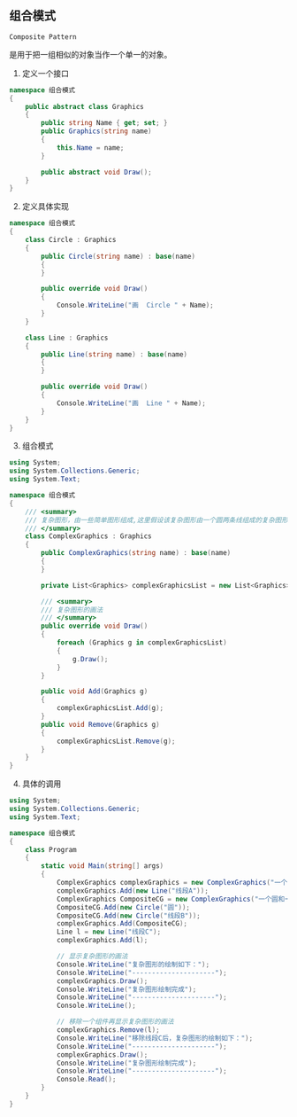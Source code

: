 ## 组合模式

```Composite Pattern```

是用于把一组相似的对象当作一个单一的对象。


1. 定义一个接口

```c#
namespace 组合模式
{
    public abstract class Graphics
    {
        public string Name { get; set; }
        public Graphics(string name)
        {
            this.Name = name;
        }

        public abstract void Draw();
    }
}
```

2. 定义具体实现

```c#
namespace 组合模式
{
    class Circle : Graphics
    {
        public Circle(string name) : base(name)
        {
        }

        public override void Draw()
        {
            Console.WriteLine("画  Circle " + Name);
        }
    }

    class Line : Graphics
    {
        public Line(string name) : base(name)
        {
        }

        public override void Draw()
        {
            Console.WriteLine("画  Line " + Name);
        }
    }
}

```

3. 组合模式

```c#
using System;
using System.Collections.Generic;
using System.Text;

namespace 组合模式
{
    /// <summary>
    /// 复杂图形，由一些简单图形组成,这里假设该复杂图形由一个圆两条线组成的复杂图形
    /// </summary>
    class ComplexGraphics : Graphics
    {
        public ComplexGraphics(string name) : base(name)
        {
        }

        private List<Graphics> complexGraphicsList = new List<Graphics>();

        /// <summary>
        /// 复杂图形的画法
        /// </summary>
        public override void Draw()
        {
            foreach (Graphics g in complexGraphicsList)
            {
                g.Draw();
            }
        }

        public void Add(Graphics g)
        {
            complexGraphicsList.Add(g);
        }
        public void Remove(Graphics g)
        {
            complexGraphicsList.Remove(g);
        }
    }
}


```

4. 具体的调用

```c#
using System;
using System.Collections.Generic;
using System.Text;

namespace 组合模式
{
    class Program
    {
        static void Main(string[] args)
        {
            ComplexGraphics complexGraphics = new ComplexGraphics("一个复杂图形和两条线段组成的复杂图形");
            complexGraphics.Add(new Line("线段A"));
            ComplexGraphics CompositeCG = new ComplexGraphics("一个圆和一条线组成的复杂图形");
            CompositeCG.Add(new Circle("圆"));
            CompositeCG.Add(new Circle("线段B"));
            complexGraphics.Add(CompositeCG);
            Line l = new Line("线段C");
            complexGraphics.Add(l);

            // 显示复杂图形的画法
            Console.WriteLine("复杂图形的绘制如下：");
            Console.WriteLine("---------------------");
            complexGraphics.Draw();
            Console.WriteLine("复杂图形绘制完成");
            Console.WriteLine("---------------------");
            Console.WriteLine();

            // 移除一个组件再显示复杂图形的画法
            complexGraphics.Remove(l);
            Console.WriteLine("移除线段C后，复杂图形的绘制如下：");
            Console.WriteLine("---------------------");
            complexGraphics.Draw();
            Console.WriteLine("复杂图形绘制完成");
            Console.WriteLine("---------------------");
            Console.Read();
        }
    }
}


```

